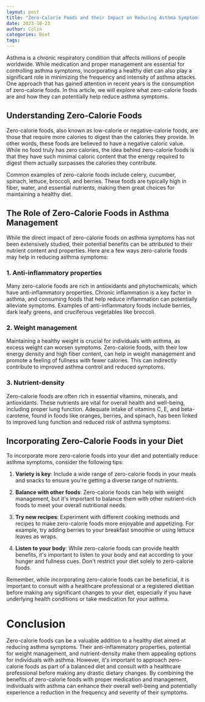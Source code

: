 ```yaml
---
layout: post
title: "Zero-Calorie Foods and their Impact on Reducing Asthma Symptoms"
date: 2023-10-23
author: Colin
categories: Diet
tags: 
---
```


Asthma is a chronic respiratory condition that affects millions of people worldwide. While medication and proper management are essential for controlling asthma symptoms, incorporating a healthy diet can also play a significant role in minimizing the frequency and intensity of asthma attacks. One approach that has gained attention in recent years is the consumption of zero-calorie foods. In this article, we will explore what zero-calorie foods are and how they can potentially help reduce asthma symptoms.

## Understanding Zero-Calorie Foods

Zero-calorie foods, also known as low-calorie or negative-calorie foods, are those that require more calories to digest than the calories they provide. In other words, these foods are believed to have a negative caloric value. While no food truly has zero calories, the idea behind zero-calorie foods is that they have such minimal caloric content that the energy required to digest them actually surpasses the calories they contribute.

Common examples of zero-calorie foods include celery, cucumber, spinach, lettuce, broccoli, and berries. These foods are typically high in fiber, water, and essential nutrients, making them great choices for maintaining a healthy diet.

## The Role of Zero-Calorie Foods in Asthma Management

While the direct impact of zero-calorie foods on asthma symptoms has not been extensively studied, their potential benefits can be attributed to their nutrient content and properties. Here are a few ways zero-calorie foods may help in reducing asthma symptoms:

### 1. Anti-inflammatory properties

Many zero-calorie foods are rich in antioxidants and phytochemicals, which have anti-inflammatory properties. Chronic inflammation is a key factor in asthma, and consuming foods that help reduce inflammation can potentially alleviate symptoms. Examples of anti-inflammatory foods include berries, dark leafy greens, and cruciferous vegetables like broccoli.

### 2. Weight management

Maintaining a healthy weight is crucial for individuals with asthma, as excess weight can worsen symptoms. Zero-calorie foods, with their low energy density and high fiber content, can help in weight management and promote a feeling of fullness with fewer calories. This can indirectly contribute to improved asthma control and reduced symptoms.

### 3. Nutrient-density

Zero-calorie foods are often rich in essential vitamins, minerals, and antioxidants. These nutrients are vital for overall health and well-being, including proper lung function. Adequate intake of vitamins C, E, and beta-carotene, found in foods like oranges, berries, and spinach, has been linked to improved lung function and reduced risk of asthma symptoms.

## Incorporating Zero-Calorie Foods in your Diet

To incorporate more zero-calorie foods into your diet and potentially reduce asthma symptoms, consider the following tips:

1. **Variety is key**: Include a wide range of zero-calorie foods in your meals and snacks to ensure you're getting a diverse range of nutrients.

2. **Balance with other foods**: Zero-calorie foods can help with weight management, but it's important to balance them with other nutrient-rich foods to meet your overall nutritional needs.

3. **Try new recipes**: Experiment with different cooking methods and recipes to make zero-calorie foods more enjoyable and appetizing. For example, try adding berries to your breakfast smoothie or using lettuce leaves as wraps.

4. **Listen to your body**: While zero-calorie foods can provide health benefits, it's important to listen to your body and eat according to your hunger and fullness cues. Don't restrict your diet solely to zero-calorie foods.

Remember, while incorporating zero-calorie foods can be beneficial, it is important to consult with a healthcare professional or a registered dietitian before making any significant changes to your diet, especially if you have underlying health conditions or take medication for your asthma.

# Conclusion

Zero-calorie foods can be a valuable addition to a healthy diet aimed at reducing asthma symptoms. Their anti-inflammatory properties, potential for weight management, and nutrient-density make them appealing options for individuals with asthma. However, it's important to approach zero-calorie foods as part of a balanced diet and consult with a healthcare professional before making any drastic dietary changes. By combining the benefits of zero-calorie foods with proper medication and management, individuals with asthma can enhance their overall well-being and potentially experience a reduction in the frequency and severity of their symptoms.